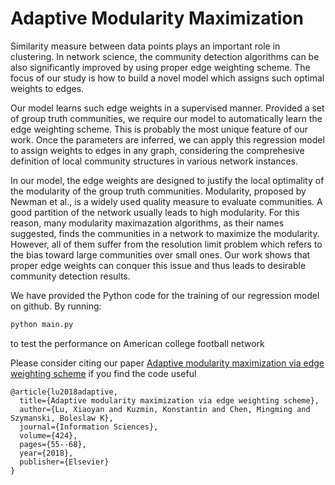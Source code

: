 # Adaptive Modularity Maximization

Similarity measure between data points plays an important role in clustering. In network science, the community detection algorithms can be also significantly improved by using proper edge weighting scheme. The focus of our study is how to build a novel model which assigns such optimal weights to edges.

Our model learns such edge weights in a supervised manner. Provided a set of group truth communities, we require our model to automatically learn the edge weighting scheme. This is probably the most unique feature of our work. Once the parameters are inferred, we can apply this regression model to assign weights to edges in any graph, considering the comprehesive definition of local community structures in various network instances.

In our model, the edge weights are designed to justify the local optimality of the modularity of the group truth communities. Modularity, proposed by Newman et al., is a widely used quality measure to evaluate communities. A good partition of the network usually leads to high modularity. For this reason, many modularity maximazation algorithms, as their names suggested, finds the communities in a network to maximize the modularity. However, all of them suffer from the resolution limit problem which refers to the bias toward large communities over small ones. Our work shows that proper edge weights can conquer this issue and thus leads to desirable community detection results.

We have provided the Python code for the training of our regression model on github. By running:
```python
python main.py
```
to test the performance on American college football network

Please consider citing our paper [Adaptive modularity maximization via edge weighting scheme](https://www.sciencedirect.com/science/article/pii/S0020025517301068) if you find the code useful
```
@article{lu2018adaptive,
  title={Adaptive modularity maximization via edge weighting scheme},
  author={Lu, Xiaoyan and Kuzmin, Konstantin and Chen, Mingming and Szymanski, Boleslaw K},
  journal={Information Sciences},
  volume={424},
  pages={55--68},
  year={2018},
  publisher={Elsevier}
}
```

